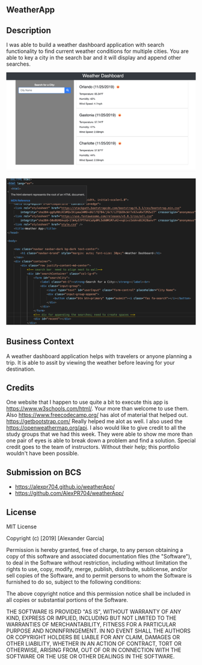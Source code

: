 ## WeatherApp


## Description
I was able to build a weather dashboard application with search functionality to find current weather conditions for multiple cities. You are able to key a city in the search bar and it will display and append other searches.




![screenshot of the app](images/searches.png)

![screenshot of the code](images/codeitup.png)


## Business Context
A weather dashboard application helps with travelers or anyone planning a trip. It is able to assit by viewing the weather before leaving for your destination.  




## Credits
One website that I happen to use quite a bit to execute this app is https://www.w3schools.com/html/. Your more than welcome to use them. Also https://www.freecodecamp.org/ has alot of material that helped out. https://getbootstrap.com/ Really helped me alot as well. I also used the https://openweathermap.org/api.
I also would like to give credit to all the study groups that we had this week. They were able to show me more than one pair of eyes is able to break down a problem and find a solution.
Special credit goes to the team of instructors. Without their help; this portfolio wouldn't have been possible.

## Submission on BCS

* https://alexpr704.github.io/weatherApp/
* https://github.com/AlexPR704/weatherApp/

## License
MIT License

Copyright (c) [2019] [Alexander Garcia]

Permission is hereby granted, free of charge, to any person obtaining a copy
of this software and associated documentation files (the "Software"), to deal
in the Software without restriction, including without limitation the rights
to use, copy, modify, merge, publish, distribute, sublicense, and/or sell
copies of the Software, and to permit persons to whom the Software is
furnished to do so, subject to the following conditions:

The above copyright notice and this permission notice shall be included in all
copies or substantial portions of the Software.

THE SOFTWARE IS PROVIDED "AS IS", WITHOUT WARRANTY OF ANY KIND, EXPRESS OR
IMPLIED, INCLUDING BUT NOT LIMITED TO THE WARRANTIES OF MERCHANTABILITY,
FITNESS FOR A PARTICULAR PURPOSE AND NONINFRINGEMENT. IN NO EVENT SHALL THE
AUTHORS OR COPYRIGHT HOLDERS BE LIABLE FOR ANY CLAIM, DAMAGES OR OTHER
LIABILITY, WHETHER IN AN ACTION OF CONTRACT, TORT OR OTHERWISE, ARISING FROM,
OUT OF OR IN CONNECTION WITH THE SOFTWARE OR THE USE OR OTHER DEALINGS IN THE
SOFTWARE.
